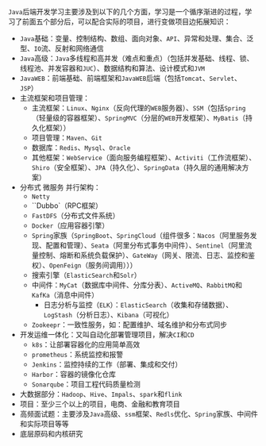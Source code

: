 `Java`后端开发学习主要涉及到以下的几个方面，学习是一个循序渐进的过程，学习了前面五个部分后，可以配合实际的项目，进行变做项目边拓展知识：

- `Java`基础：变量、控制结构、数组、面向对象、`API`、异常和处理、集合、泛型、`IO`流、反射和网络通信
- `Java`高级：`Java`多线程和高并发（难点和重点）（包括并发基础、线程、锁、线程池、并发容器和`JUC`）、数据结构和算法、设计模式和`JVM`
- `JavaWEB`：前端基础、前端框架和`JavaWEB`后端（包括`Tomcat`、`Servlet`、`JSP`）
- 主流框架和项目管理：
  - 主流框架：`Linux`、`Nginx`（反向代理的`WEB`服务器）、`SSM`（包括`Spring`（轻量级的容器框架）、`SpringMVC`（分层的`WEB`开发框架）、`MyBatis`（持久化框架））
  - 项目管理：`Maven`、`Git`
  - 数据库：`Redis`、`Mysql`、`Oracle`
  - 其他框架：`WebService`（面向服务编程框架）、`Activiti`（工作流框架）、`Shiro`（安全框架）、`JPA`（持久化）、`SpringData`（持久层的通用解决方案）
- 分布式 微服务 并行架构：
  - `Netty`
  - ``Dubbo`（RPC框架）
  - `FastDFS`（分布式文件系统）
  - `Docker`（应用容器引擎）
  - `Spring`家族（`SpringBoot`、`SpringCloud`（组件很多：`Nacos`（阿里服务发现、配置和管理）、`Seata`（阿里分布式事务中间件）、`Sentinel`（阿里流量控制、熔断和系统负载保护）、`GateWay`（网关、限流、日志、监控和鉴权）、`OpenFeign`（服务间调用）））
  - 搜索引擎（`ElasticSearch`和`Solr`）
  - 中间件：`MyCat`（数据库中间件、分库分表）、`ActiveMQ`、`RabbitMQ`和`KafKa`（消息中间件）
    - 日志分析与监控（`ELK`）：`ElasticSearch`（收集和存储数据）、`LogStash`（分析日志）、`Kibana`（可视化）
  - `Zookeepr`：一致性服务，如：配置维护、域名维护和分布式同步
- 开发运维一体化：又叫自动化部署管理项目，解决`CI`和`CD`
  - `k8s`：让部署容器化的应用简单高效
  - `prometheus`：系统监控和报警
  - `Jenkins`：监控持续的工作（部署、集成和交付）
  - `Harbor`：容器的镜像化仓库
  - `Sonarqube`：项目工程代码质量检测
- 大数据部分：`Hadoop`、`Hive`、`Impals`、`spark`和`flink`
- 项目：至少三个以上的项目，电商、金融和教育项目
- 高频面试题：主要涉及`Java`高级、`ssm`框架、`Redls`优化、`Spring`家族、中间件和实际项目等等
- 底层原码和内核研究

